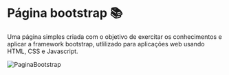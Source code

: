 # Página bootstrap 📚

Uma página simples criada com o objetivo de exercitar os conhecimentos e aplicar a framework bootstrap, utlilizado para aplicações web usando HTML, CSS e Javascript.


![PaginaBootstrap](https://user-images.githubusercontent.com/102837731/173438965-fb2307b4-9056-4f43-869a-9d7e919dc470.gif)
